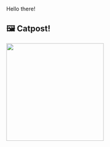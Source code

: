 Hello there!



## 🖼️ Catpost!

<sub>
    <img src="https://cdn2.thecatapi.com/images/4lv.gif" height="256">
</sub>

